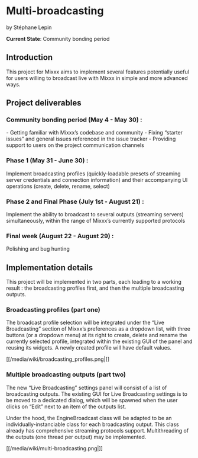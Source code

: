 # Multi-broadcasting

by Stéphane Lepin

**Current State**: Community bonding period

## Introduction

This project for Mixxx aims to implement several features potentially
useful for users willing to broadcast live with Mixxx in simple and more
advanced ways.

## Project deliverables

### Community bonding period (May 4 - May 30) :

\- Getting familiar with Mixxx’s codebase and community - Fixing
“starter issues” and general issues referenced in the issue tracker -
Providing support to users on the project communication channels

### Phase 1 (May 31 - June 30) :

Implement broadcasting profiles (quickly-loadable presets of streaming
server credentials and connection information) and their accompanying UI
operations (create, delete, rename, select)

### Phase 2 and Final Phase (July 1st - August 21) :

Implement the ability to broadcast to several outputs (streaming
servers) simultaneously, within the range of Mixxx’s currently supported
protocols

### Final week (August 22 - August 29) :

Polishing and bug hunting

## Implementation details

This project will be implemented in two parts, each leading to a working
result : the broadcasting profiles first, and then the multiple
broadcasting outputs.

### Broadcasting profiles (part one)

The broadcast profile selection will be integrated under the “Live
Broadcasting” section of Mixxx’s preferences as a dropdown list, with
three buttons (or a dropdown menu) at its right to create, delete and
rename the currently selected profile, integrated within the existing
GUI of the panel and reusing its widgets. A newly created profile will
have default values.

[[/media/wiki/broadcasting_profiles.png|]]

### Multiple broadcasting outputs (part two)

The new “Live Broadcasting” settings panel will consist of a list of
broadcasting outputs. The existing GUI for Live Broadcasting settings is
to be moved to a dedicated dialog, which will be spawned when the user
clicks on “Edit” next to an item of the outputs list.

Under the hood, the EngineBroadcast class will be adapted to be an
individually-instanciable class for each broadcasting output. This class
already has comprehensive streaming protocols support. Multithreading of
the outputs (one thread per output) may be implemented.

[[/media/wiki/multi-broadcasting.png|]]

